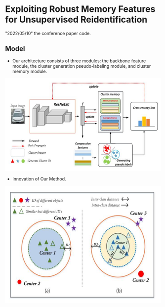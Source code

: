 # Exploiting Robust Memory Features for Unsupervised Reidentification

"2022/05/10" the conference paper code.

## Model

- Our architecture consists of three modules: the backbone feature module, the cluster generation pseudo-labeling module, and cluster memory module.

<p align="center" >
    <img src="figs/f1.jpg" width="650" height="300" />

- Innovation of Our Method.
    
<p align="center" >
    <img src="figs/f2.jpg" width="540" height="380" />
